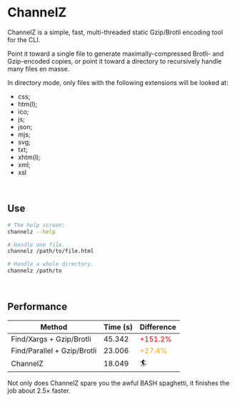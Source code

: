 # ChannelZ

ChannelZ is a simple, fast, multi-threaded static Gzip/Brotli encoding tool for the CLI.

Point it toward a single file to generate maximally-compressed Brotli- and Gzip-encoded copies, or point it toward a directory to recursively handle many files en masse.

In directory mode, only files with the following extensions will be looked at:
* css;
* htm(l);
* ico;
* js;
* json;
* mjs;
* svg;
* txt;
* xhtm(l);
* xml;
* xsl

&nbsp;
## Use

```bash
# The help screen:
channelz --help

# Handle one file.
channelz /path/to/file.html

# Handle a whole directory.
channelz /path/to
```

&nbsp;
## Performance

| Method | Time (s) | Difference |
| ---- | ---- | ---- |
| Find/Xargs + Gzip/Brotli | 45.342 | <span style="color: red">+151.2%</span> |
| Find/Parallel + Gzip/Brotli | 23.006 | <span style="color: orange">+27.4%</span> |
| ChannelZ | 18.049 | 🏄 |

Not only does ChannelZ spare you the awful BASH spaghetti, it finishes the job about 2.5× faster.
